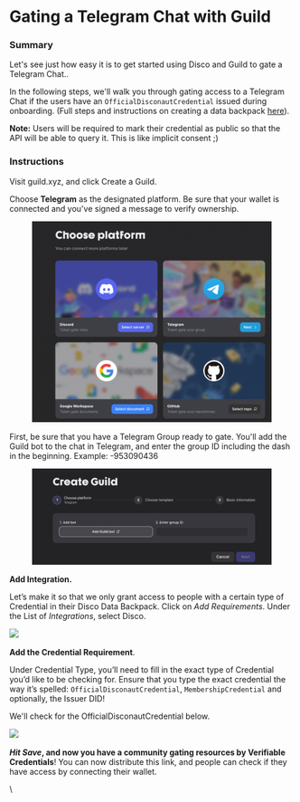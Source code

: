# Gating a Telegram Chat with Guild

### **Summary**

Let's see just how easy it is to get started using Disco and Guild to gate a Telegram Chat..

In the following steps, we'll walk you through gating access to a Telegram Chat if the users have an `OfficialDisconautCredential` issued during onboarding. (Full steps and instructions on creating a data backpack [here](https://docs.disco.xyz/getting-started/data-backpack)).

**Note:** Users will be required to mark their credential as public so that the API will be able to query it. This is like implicit consent ;)



### Instructions

Visit guild.xyz, and click Create a Guild.&#x20;

Choose **Telegram** as the designated platform. Be sure that your wallet is connected and you've signed a message to verify ownership.

<figure><img src="../../../.gitbook/assets/image (20).png" alt=""><figcaption></figcaption></figure>

First, be sure that you have a Telegram Group ready to gate. You'll add the Guild bot to the chat in Telegram, and enter the group ID including the dash in the beginning. Example: -953090436

<figure><img src="../../../.gitbook/assets/Screen Shot 2023-05-02 at 11.42.33 AM.png" alt=""><figcaption></figcaption></figure>

**Add Integration.**

Let’s make it so that we only grant access to people with a certain type of Credential in their Disco Data Backpack. Click on _Add Requirements_. Under the List of _Integrations_, select Disco.

![](https://docs.disco.xyz/assets/images/requirement-e61356dd04d08ef0bca3e7950cd55a4c.png)

**Add the Credential Requirement**.

Under Credential Type, you’ll need to fill in the exact type of Credential you’d like to be checking for. Ensure that you type the exact credential the way it’s spelled: `OfficialDisconautCredential`, `MembershipCredential` and optionally, the Issuer DID!

We'll check for the OfficialDisconautCredential below.

![](https://docs.disco.xyz/assets/images/image4-19a96f10acd573033644ae929cf83585.png)

_**Hit Save**_**, and now you have a community gating resources by Verifiable Credentials**! You can now distribute this link, and people can check if they have access by connecting their wallet.

\
